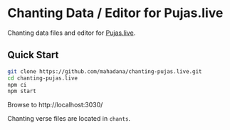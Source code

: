 # Chanting Data / Editor for Pujas.live

Chanting data files and editor for [Pujas.live](https://pujas.live/).

## Quick Start

```sh
git clone https://github.com/mahadana/chanting-pujas.live.git
cd chanting-pujas.live
npm ci
npm start
```

Browse to http://localhost:3030/

Chanting verse files are located in `chants`.
